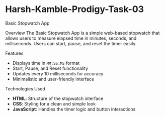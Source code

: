 # Harsh-Kamble-Prodigy-Task-03

 Basic Stopwatch App

 Overview
The Basic Stopwatch App is a simple web-based stopwatch that allows users to measure elapsed time in minutes, seconds, and milliseconds. Users can start, pause, and reset the timer easily.

 Features
- Displays time in `MM:SS:MS` format
- Start, Pause, and Reset functionality
- Updates every 10 milliseconds for accuracy
- Minimalistic and user-friendly interface

 Technologies Used
- **HTML**: Structure of the stopwatch interface
- **CSS**: Styling for a clean and simple look
- **JavaScript**: Handles the timer logic and button interactions

